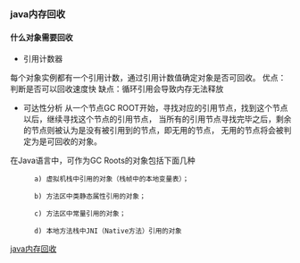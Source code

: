 ### java内存回收

#### 什么对象需要回收
- 引用计数器

每个对象实例都有一个引用计数，通过引用计数值确定对象是否可回收。
优点：判断是否可以回收速度快
缺点：循环引用会导致内存无法释放

- 可达性分析
从一个节点GC ROOT开始，寻找对应的引用节点，找到这个节点以后，继续寻找这个节点的引用节点，
当所有的引用节点寻找完毕之后，剩余的节点则被认为是没有被引用到的节点，即无用的节点，
无用的节点将会被判定为是可回收的对象。

在Java语言中，可作为GC Roots的对象包括下面几种
```
      a) 虚拟机栈中引用的对象（栈帧中的本地变量表）；
    
      b) 方法区中类静态属性引用的对象；
    
      c) 方法区中常量引用的对象；
    
      d) 本地方法栈中JNI（Native方法）引用的对象
```


[java内存回收](https://www.cnblogs.com/aspirant/p/8662690.html)